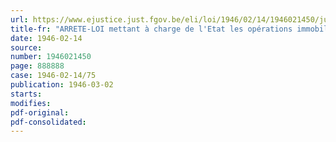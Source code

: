 ```yaml
---
url: https://www.ejustice.just.fgov.be/eli/loi/1946/02/14/1946021450/justel
title-fr: "ARRETE-LOI mettant à charge de l'Etat les opérations immobilières et certains travaux relatifs à la restauration des villes et communes sinistrées"
date: 1946-02-14
source:
number: 1946021450
page: 888888
case: 1946-02-14/75
publication: 1946-03-02
starts:
modifies:
pdf-original:
pdf-consolidated:
---
```


